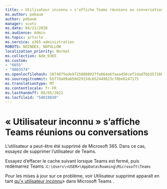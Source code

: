 ```yaml
---
title: « Utilisateur inconnu » s’affiche Teams réunions ou conversations
ms.author: pebaum
author: pebaum
manager: scotv
ms.date: 04/21/2020
ms.audience: Admin
ms.topic: article
ms.service: o365-administration
ROBOTS: NOINDEX, NOFOLLOW
localization_priority: Normal
ms.collection: Adm_O365
ms.custom:
- "6655"
- "9003574"
ms.openlocfilehash: 1074075ede97250888927fe064a6faea456cef1dad7bb35726b2874032ba86b1
ms.sourcegitcommit: b5f7da89a650d2915dc652449623c78be6247175
ms.translationtype: MT
ms.contentlocale: fr-FR
ms.lasthandoff: 08/05/2021
ms.locfileid: "54019830"
---
```

# <a name="unknown-user-appears-in-teams-meetings-or-chats"></a>« Utilisateur inconnu » s’affiche Teams réunions ou conversations

L’utilisateur a peut-être été supprimé de Microsoft 365. Dans ce cas, essayez de supprimer l’utilisateur de Teams.  

Essayez d’effacer le cache suivant lorsque Teams est fermé, puis redémarrez Teams :`C:\Users\<USER>\AppData\Roaming\Microsoft\Teams`

Pour les mises à jour sur ce problème, voir Utilisateur supprimé apparaît en tant [qu'« utilisateur inconnu](https://docs.microsoft.com/MicrosoftTeams/troubleshoot/known-issues/removed-user-appears-as-unknown)» dans Microsoft Teams .
